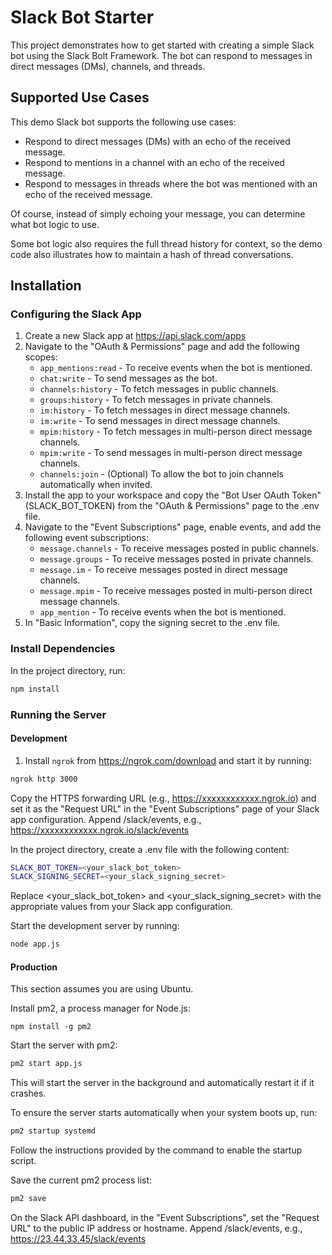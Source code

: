 # Slack Bot Starter

This project demonstrates how to get started with creating a simple Slack bot using the Slack Bolt Framework. The bot can respond to messages in direct messages (DMs), channels, and threads.

## Supported Use Cases

This demo Slack bot supports the following use cases:

- Respond to direct messages (DMs) with an echo of the received message.
- Respond to mentions in a channel with an echo of the received message.
- Respond to messages in threads where the bot was mentioned with an echo of the received message.

Of course, instead of simply echoing your message, you can determine what bot logic to use.

Some bot logic also requires the full thread history for context, so the demo code also illustrates how to maintain a hash of thread conversations.

## Installation

### Configuring the Slack App

1. Create a new Slack app at https://api.slack.com/apps
2. Navigate to the "OAuth & Permissions" page and add the following scopes:
   - `app_mentions:read` - To receive events when the bot is mentioned.
   - `chat:write` - To send messages as the bot.
   - `channels:history` - To fetch messages in public channels.
   - `groups:history` - To fetch messages in private channels.
   - `im:history` - To fetch messages in direct message channels.
   - `im:write` - To send messages in direct message channels.
   - `mpim:history` - To fetch messages in multi-person direct message channels.
   - `mpim:write` - To send messages in multi-person direct message channels.
   - `channels:join` - (Optional) To allow the bot to join channels automatically when invited.
3. Install the app to your workspace and copy the "Bot User OAuth Token" (SLACK_BOT_TOKEN) from the "OAuth & Permissions" page to the .env file.
4. Navigate to the "Event Subscriptions" page, enable events, and add the following event subscriptions:
   - `message.channels` - To receive messages posted in public channels.
   - `message.groups` - To receive messages posted in private channels.
   - `message.im` - To receive messages posted in direct message channels.
   - `message.mpim` - To receive messages posted in multi-person direct message channels.
   - `app_mention` - To receive events when the bot is mentioned.
6. In "Basic Information", copy the signing secret to the .env file.

### Install Dependencies

In the project directory, run:

```bash
npm install
```

### Running the Server

#### Development

1. Install `ngrok` from https://ngrok.com/download and start it by running:

```bash
ngrok http 3000
```

Copy the HTTPS forwarding URL (e.g., https://xxxxxxxxxxxx.ngrok.io) and set it as the "Request URL" in the "Event Subscriptions" page of your Slack app configuration. Append /slack/events, e.g., https://xxxxxxxxxxxx.ngrok.io/slack/events

In the project directory, create a .env file with the following content:

```bash
SLACK_BOT_TOKEN=<your_slack_bot_token>
SLACK_SIGNING_SECRET=<your_slack_signing_secret>
```

Replace <your_slack_bot_token> and <your_slack_signing_secret> with the appropriate values from your Slack app configuration.

Start the development server by running:

```bash
node app.js
```

#### Production

This section assumes you are using Ubuntu.

Install pm2, a process manager for Node.js:

```
npm install -g pm2
```

Start the server with pm2:

```bash
pm2 start app.js
```

This will start the server in the background and automatically restart it if it crashes.

To ensure the server starts automatically when your system boots up, run:

```bash
pm2 startup systemd
```

Follow the instructions provided by the command to enable the startup script.

Save the current pm2 process list:

```bash
pm2 save
```

On the Slack API dashboard, in the "Event Subscriptions", set the "Request URL" to the public IP address or hostname. Append /slack/events, e.g., https://23.44.33.45/slack/events
